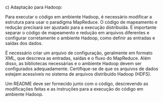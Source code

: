 c) Adaptação para Hadoop:

Para executar o código em ambiente Hadoop, é necessário modificar a estrutura para usar o paradigma MapReduce. O código de mapeamento e redução precisará ser ajustado para a execução distribuída. É importante separar o código de mapeamento e redução em arquivos diferentes e configurar corretamente o ambiente Hadoop, como definir as entradas e saídas dos dados.

É necessário criar um arquivo de configuração, geralmente em formato XML, que descreva as entradas, saídas e o fluxo do MapReduce. Além disso, as bibliotecas necessárias e o ambiente Hadoop devem ser configurados adequadamente. Certifique-se de que os arquivos de dados estejam acessíveis no sistema de arquivos distribuído Hadoop (HDFS).

Um README deve ser fornecido junto com o código, descrevendo as modificações feitas e as instruções para a execução do código em ambiente Hadoop.
